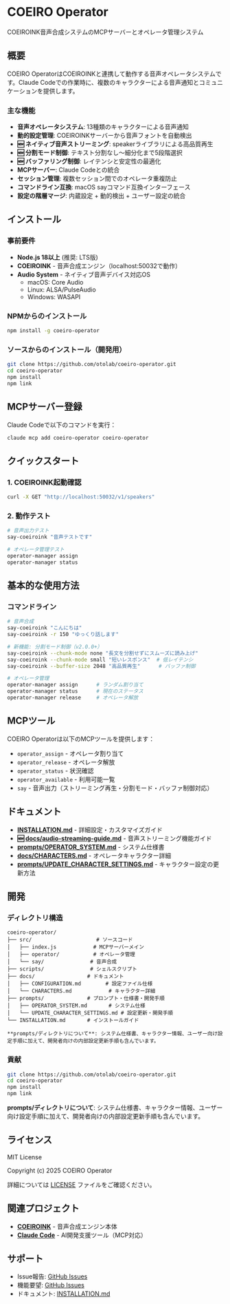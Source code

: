 # COEIRO Operator

COEIROINK音声合成システムのMCPサーバーとオペレータ管理システム

## 概要

COEIRO OperatorはCOEIROINKと連携して動作する音声オペレータシステムです。Claude Codeでの作業時に、複数のキャラクターによる音声通知とコミュニケーションを提供します。

### 主な機能

- **音声オペレータシステム**: 13種類のキャラクターによる音声通知
- **動的設定管理**: COEIROINKサーバーから音声フォントを自動検出
- **🆕 ネイティブ音声ストリーミング**: speakerライブラリによる高品質再生
- **🆕 分割モード制御**: テキスト分割なし〜細分化まで5段階選択
- **🆕 バッファリング制御**: レイテンシと安定性の最適化
- **MCPサーバー**: Claude Codeとの統合
- **セッション管理**: 複数セッション間でのオペレータ重複防止
- **コマンドライン互換**: macOS sayコマンド互換インターフェース
- **設定の階層マージ**: 内蔵設定 + 動的検出 + ユーザー設定の統合

## インストール

### 事前要件

- **Node.js 18以上** (推奨: LTS版)
- **COEIROINK** - 音声合成エンジン（localhost:50032で動作）
- **Audio System** - ネイティブ音声デバイス対応OS
  - macOS: Core Audio
  - Linux: ALSA/PulseAudio  
  - Windows: WASAPI

### NPMからのインストール

```bash
npm install -g coeiro-operator
```

### ソースからのインストール（開発用）

```bash
git clone https://github.com/otolab/coeiro-operator.git
cd coeiro-operator
npm install
npm link
```

## MCPサーバー登録

Claude Codeで以下のコマンドを実行：

```bash
claude mcp add coeiro-operator coeiro-operator
```

## クイックスタート

### 1. COEIROINK起動確認

```bash
curl -X GET "http://localhost:50032/v1/speakers"
```

### 2. 動作テスト

```bash
# 音声出力テスト
say-coeiroink "音声テストです"

# オペレータ管理テスト
operator-manager assign
operator-manager status
```

## 基本的な使用方法

### コマンドライン

```bash
# 音声合成
say-coeiroink "こんにちは"
say-coeiroink -r 150 "ゆっくり話します"

# 新機能: 分割モード制御（v2.0.0+）
say-coeiroink --chunk-mode none "長文を分割せずにスムーズに読み上げ"
say-coeiroink --chunk-mode small "短いレスポンス"  # 低レイテンシ
say-coeiroink --buffer-size 2048 "高品質再生"      # バッファ制御

# オペレータ管理
operator-manager assign      # ランダム割り当て
operator-manager status      # 現在のステータス
operator-manager release     # オペレータ解放
```

## MCPツール

COEIRO Operatorは以下のMCPツールを提供します：

- `operator_assign` - オペレータ割り当て
- `operator_release` - オペレータ解放  
- `operator_status` - 状況確認
- `operator_available` - 利用可能一覧
- `say` - 音声出力（ストリーミング再生・分割モード・バッファ制御対応）

## ドキュメント

- **[INSTALLATION.md](INSTALLATION.md)** - 詳細設定・カスタマイズガイド
- **🆕 [docs/audio-streaming-guide.md](docs/audio-streaming-guide.md)** - 音声ストリーミング機能ガイド
- **[prompts/OPERATOR_SYSTEM.md](prompts/OPERATOR_SYSTEM.md)** - システム仕様書
- **[docs/CHARACTERS.md](docs/CHARACTERS.md)** - オペレータキャラクター詳細
- **[prompts/UPDATE_CHARACTER_SETTINGS.md](prompts/UPDATE_CHARACTER_SETTINGS.md)** - キャラクター設定の更新方法

## 開発

### ディレクトリ構造

```
coeiro-operator/
├── src/                     # ソースコード
│   ├── index.js            # MCPサーバーメイン
│   ├── operator/           # オペレータ管理
│   └── say/               # 音声合成
├── scripts/               # シェルスクリプト
├── docs/                 # ドキュメント
│   ├── CONFIGURATION.md        # 設定ファイル仕様
│   └── CHARACTERS.md            # キャラクター詳細
├── prompts/              # プロンプト・仕様書・開発手順
│   ├── OPERATOR_SYSTEM.md       # システム仕様
│   └── UPDATE_CHARACTER_SETTINGS.md # 設定更新・開発手順
└── INSTALLATION.md       # インストールガイド

**prompts/ディレクトリについて**: システム仕様書、キャラクター情報、ユーザー向け設定手順に加えて、開発者向けの内部設定更新手順も含んでいます。
```

### 貢献

```bash
git clone https://github.com/otolab/coeiro-operator.git
cd coeiro-operator
npm install
npm link
```

**prompts/ディレクトリについて**: システム仕様書、キャラクター情報、ユーザー向け設定手順に加えて、開発者向けの内部設定更新手順も含んでいます。

## ライセンス

MIT License

Copyright (c) 2025 COEIRO Operator

詳細については [LICENSE](LICENSE) ファイルをご確認ください。

## 関連プロジェクト

- **[COEIROINK](https://coeiroink.com/)** - 音声合成エンジン本体
- **[Claude Code](https://claude.ai/code)** - AI開発支援ツール（MCP対応）

## サポート

- Issue報告: [GitHub Issues](https://github.com/otolab/coeiro-operator/issues)
- 機能要望: [GitHub Issues](https://github.com/otolab/coeiro-operator/issues/new)
- ドキュメント: [INSTALLATION.md](INSTALLATION.md)
